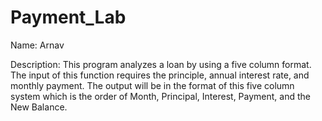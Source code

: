 # Payment_Lab
Name: Arnav

Description: This program analyzes a loan by using a five column format.  The input of this function requires the principle, annual interest rate, and monthly payment.  The output will be in the format of this five column system which is the order of Month, Principal, Interest, Payment, and the New Balance.
